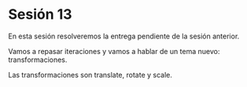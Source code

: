 # Sesión 13

En esta sesión resolveremos la entrega pendiente de la sesión anterior. 

Vamos a repasar iteraciones y vamos a hablar de un tema nuevo: transformaciones. 

Las transformaciones son translate, rotate y scale. 
